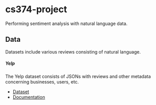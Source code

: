 # cs374-project

Performing sentiment analysis with natural language data.

## Data

Datasets include various reviews consisting of natural language.

##### Yelp

The Yelp dataset consists of JSONs with reviews and other metadata concerning businesses, users, etc.

* [Dataset](https://www.yelp.com/dataset)
* [Documentation](https://www.yelp.com/dataset/documentation/main)
